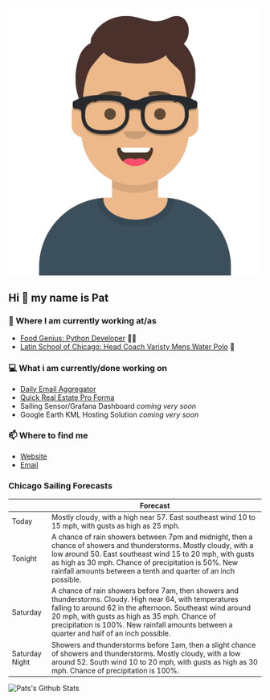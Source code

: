 [![Social banner for p-j-falconer](https://raw.githubusercontent.com/P-J-FALCONER/P-J-FALCONER/master/assets/avataaars.svg)](https://patfalconer.com/)
## Hi :wave: my name is Pat

### 💼 Where I am currently working at/as
- [Food Genius: Python Developer](https://getfoodgenius.com/) 🍔🐍
- [Latin School of Chicago: Head Coach Varisty Mens Water Polo](https://www.latinschool.org/) 🤽


### 💻 What i am currently/done working on
 - [Daily Email Aggregator](https://github.com/P-J-FALCONER/dott_daily_mail)
 - [Quick Real Estate Pro Forma](https://github.com/P-J-FALCONER/henry)
 - Sailing Sensor/Grafana Dashboard *coming very soon*
 - Google Earth KML Hosting Solution *coming very soon*

### 📫 Where to find me
 - [Website](https://patfalconer.com/)
 - [Email](mailto:patrick.j.falconer@gmail.com)


### Chicago Sailing Forecasts
|   | Forecast  |
|---|---|
| Today | Mostly cloudy, with a high near 57. East southeast wind 10 to 15 mph, with gusts as high as 25 mph. |
| Tonight | A chance of rain showers between 7pm and midnight, then a chance of showers and thunderstorms. Mostly cloudy, with a low around 50. East southeast wind 15 to 20 mph, with gusts as high as 30 mph. Chance of precipitation is 50%. New rainfall amounts between a tenth and quarter of an inch possible. |
| Saturday | A chance of rain showers before 7am, then showers and thunderstorms. Cloudy. High near 64, with temperatures falling to around 62 in the afternoon. Southeast wind around 20 mph, with gusts as high as 35 mph. Chance of precipitation is 100%. New rainfall amounts between a quarter and half of an inch possible. |
| Saturday Night | Showers and thunderstorms before 1am, then a slight chance of showers and thunderstorms. Mostly cloudy, with a low around 52. South wind 10 to 20 mph, with gusts as high as 30 mph. Chance of precipitation is 100%. |

![Pats's Github Stats](https://github-readme-stats.vercel.app/api?username=p-j-falconer&show_icons=true&theme=radical)
